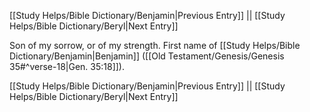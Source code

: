 [[Study Helps/Bible Dictionary/Benjamin|Previous Entry]]  ||  [[Study Helps/Bible Dictionary/Beryl|Next Entry]]

 Son of my sorrow, or of my strength. First name of [[Study Helps/Bible Dictionary/Benjamin|Benjamin]] ([[Old Testament/Genesis/Genesis 35#^verse-18|Gen. 35:18]]).

[[Study Helps/Bible Dictionary/Benjamin|Previous Entry]]  ||  [[Study Helps/Bible Dictionary/Beryl|Next Entry]]